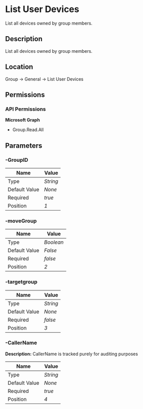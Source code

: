 # List User Devices

List all devices owned by group members.

## Description

List all devices owned by group members.

## Location

Group &rarr; General &rarr; List User Devices

## Permissions

### API Permissions

**Microsoft Graph**
- Group.Read.All

## Parameters

### -GroupID

| Name | Value |
|---|---|
| Type | _String_ |
| Default Value | _None_ |
| Required | _true_ |
| Position | _1_ |

### -moveGroup

| Name | Value |
|---|---|
| Type | _Boolean_ |
| Default Value | _False_ |
| Required | _false_ |
| Position | _2_ |

### -targetgroup

| Name | Value |
|---|---|
| Type | _String_ |
| Default Value | _None_ |
| Required | _false_ |
| Position | _3_ |

### -CallerName

**Description:** CallerName is tracked purely for auditing purposes 

| Name | Value |
|---|---|
| Type | _String_ |
| Default Value | _None_ |
| Required | _true_ |
| Position | _4_ |


